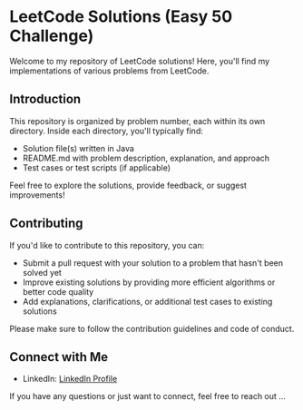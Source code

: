 
# LeetCode Solutions (Easy 50 Challenge)

Welcome to my repository of LeetCode solutions! Here, you'll find my implementations of various problems from LeetCode.

## Introduction

This repository is organized by problem number, each within its own directory. Inside each directory, you'll typically find:

- Solution file(s) written in Java
- README.md with problem description, explanation, and approach
- Test cases or test scripts (if applicable)

Feel free to explore the solutions, provide feedback, or suggest improvements!

## Contributing

If you'd like to contribute to this repository, you can:

- Submit a pull request with your solution to a problem that hasn't been solved yet
- Improve existing solutions by providing more efficient algorithms or better code quality
- Add explanations, clarifications, or additional test cases to existing solutions

Please make sure to follow the contribution guidelines and code of conduct.


## Connect with Me

- LinkedIn: [LinkedIn Profile](https://www.linkedin.com/in/emil-wijayasekara/)

If you have any questions or just want to connect, feel free to reach out ...
